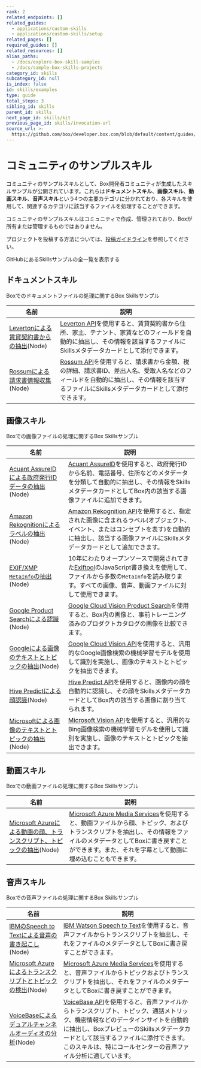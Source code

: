 ```yaml
---
rank: 2
related_endpoints: []
related_guides:
  - applications/custom-skills
  - applications/custom-skills/setup
related_pages: []
required_guides: []
related_resources: []
alias_paths:
  - /docs/explore-box-skill-samples
  - /docs/sample-box-skills-projects
category_id: skills
subcategory_id: null
is_index: false
id: skills/examples
type: guide
total_steps: 3
sibling_id: skills
parent_id: skills
next_page_id: skills/kit
previous_page_id: skills/invocation-url
source_url: >-
  https://github.com/box/developer.box.com/blob/default/content/guides/skills/examples.md
---
```

# コミュニティのサンプルスキル

コミュニティのサンプルスキルとして、Box開発者コミュニティが生成したスキルサンプルが公開されています。これらは**ドキュメントスキル**、**画像スキル**、**動画スキル**、**音声スキル**という4つの主要カテゴリに分かれており、各スキルを使用して、関連するカテゴリに該当するファイルを処理することができます。

<Message warning>

コミュニティのサンプルスキルはコミュニティで作成、管理されており、Boxが所有または管理するものではありません。

</Message>

プロジェクトを投稿する方法については、[投稿ガイドライン][contributing_guidelines]を参照してください。

<CTA to="https://github.com/box-community">

GitHubにあるSkillsサンプルの全一覧を表示する

</CTA>

## ドキュメントスキル

Boxでのドキュメントファイルの処理に関するBox Skillsサンプル

<!-- markdownlint-disable line-length -->

| 名前                                      | 説明                                                                                                                |
| --------------------------------------- | ----------------------------------------------------------------------------------------------------------------- |
| [Levertonによる賃貸契約書からの抽出][leverton](Node) | [Leverton API][leverton_ml]を使用すると、賃貸契約書から住所、家主、テナント、家賃などのフィールドを自動的に抽出し、その情報を該当するファイルにSkillsメタデータカードとして添付できます。     |
| [Rossumによる請求書情報収集][rossum](Node)        | [Rossum API][rossum_ml]を使用すると、請求書から金額、税の詳細、請求書ID、差出人名、受取人名などのフィールドを自動的に抽出し、その情報を該当するファイルにSkillsメタデータカードとして添付できます。 |

<!-- markdownlint-enable line-length -->

## 画像スキル

Boxでの画像ファイルの処理に関するBox Skillsサンプル

<!-- markdownlint-disable line-length -->

| 名前                                                     | 説明                                                                                                                                        |
| ------------------------------------------------------ | ----------------------------------------------------------------------------------------------------------------------------------------- |
| [Acuant AssureIDによる政府発行IDデータの抽出][image_acuant](Node)   | [Acuant AssureID][image_acuant_ml]を使用すると、政府発行IDから名前、電話番号、住所などのメタデータを分類して自動的に抽出し、その情報をSkillsメタデータカードとしてBox内の該当する画像ファイルに追加できます。             |
| [Amazon Rekognitionによるラベルの抽出][image_rekognition](Node) | [Amazon Rekognition API][image_rekognition_ml]を使用すると、指定された画像に含まれるラベル(オブジェクト、イベント、またはコンセプトを表す)を自動的に抽出し、該当する画像ファイルにSkillsメタデータカードとして追加できます。 |
| [EXIF/XMP `MetaInfo`の抽出][image_exif](Node)             | 10年にわたりオープンソースで開発されてきた[Exiftool][image_exif_ml]のJavaScript書き換えを使用して、ファイルから多数の`MetaInfo`を読み取ります。すべての画像、音声、動画ファイルに対して使用できます。                |
| [Google Product Searchによる認識][image_google_prod](Node)  | [Google Cloud Vision Product Search][image_google_prod_ml]を使用すると、Box内の画像と、事前トレーニング済みのプロダクトカタログの画像を比較できます。                                 |
| [Googleによる画像のテキストとトピックの抽出][image_google_image](Node)   | [Google Cloud Vision API][image_google_image_ml]を使用すると、汎用的なGoogle画像検索の機械学習モデルを使用して識別を実施し、画像のテキストとトピックを抽出できます。                             |
| [Hive Predictによる顔認識][image_hive](Node)                 | [Hive Predict API][image_hive_ml]を使用すると、画像内の顔を自動的に認識し、その顔をSkillsメタデータカードとしてBox内の該当する画像に割り当てられます。                                          |
| [Microsoftによる画像のテキストとトピックの抽出][image_ms_image](Node)    | [Microsoft Vision API][image_ms_image_ml]を使用すると、汎用的なBing画像検索の機械学習モデルを使用して識別を実施し、画像のテキストとトピックを抽出できます。                                      |

<!-- markdownlint-enable line-length -->

## 動画スキル

Boxでの動画ファイルの処理に関するBox Skillsサンプル

<!-- markdownlint-disable line-length -->

| 名前                                                                 | 説明                                                                                                                                                       |
| ------------------------------------------------------------------ | -------------------------------------------------------------------------------------------------------------------------------------------------------- |
| [Microsoft Azureによる動画の顔、トランスクリプト、トピックの抽出][video_azure_video](Node) | [Microsoft Azure Media Services][video_azure_video_ml]を使用すると、動画ファイルから顔、トピック、およびトランスクリプトを抽出し、その情報をファイルのメタデータとしてBoxに書き戻すことができます。また、それを字幕として動画に埋め込むこともできます。 |

<!-- markdownlint-enable line-length -->

## 音声スキル

Boxでの音声ファイルの処理に関するBox Skillsサンプル

<!-- markdownlint-disable line-length -->

| 名前                                                                    | 説明                                                                                                                                                                          |
| --------------------------------------------------------------------- | --------------------------------------------------------------------------------------------------------------------------------------------------------------------------- |
| [IBMのSpeech to Textによる音声の書き起こし][audio_ibm_speech](Node)               | [IBM Watson Speech to Text][audio_ibm_speech_ml]を使用すると、音声ファイルからトランスクリプトを抽出し、それをファイルのメタデータとしてBoxに書き戻すことができます。                                                                |
| [Microsoft Azureによるトランスクリプトとトピックの検出][audio_ms_azure_transcript](Node) | [Microsoft Azure Media Services][audio_ms_azure_transcript_ml]を使用すると、音声ファイルからトピックおよびトランスクリプトを抽出し、それをファイルのメタデータとしてBoxに書き戻すことができます。                                           |
| [VoiceBaseによるデュアルチャンネルオーディオの分析][audio_voicebase](Node)                | [VoiceBase API][audio_voicebase_ml]を使用すると、音声ファイルからトランスクリプト、トピック、通話メトリック、機密情報などのデータインサイトを自動的に抽出し、BoxプレビューのSkillsメタデータカードとして該当するファイルに添付できます。このスキルは、特にコールセンターの音声ファイル分析に適しています。 |

<!-- markdownlint-enable line-length -->

[audio_ibm_speech]: https://github.com/box-community/sample-audio-skills/blob/master/ibm-watson-transcript-extraction

[audio_ibm_speech_ml]: https://www.ibm.com/watson/services/speech-to-text/

[audio_ms_azure_transcript]: https://github.com/box-community/sample-audio-skills/blob/master/microsoft-azure-transcript-topics-detection

[audio_ms_azure_transcript_ml]: https://docs.microsoft.com/en-us/azure/media-services/latest/analyzing-video-audio-files-concept

[audio_voicebase]: https://github.com/box-community/sample-audio-skills/blob/master/voicebase-callcenter-audio-analysis

[audio_voicebase_ml]: https://developer.voicebase.com/

[leverton]: https://github.com/box-community/sample-document-skills/blob/master/leverton-lease-extraction

[leverton_ml]: https://www.leverton.ai/

[rossum]: https://github.com/box-community/sample-document-skills/blob/master/rossum-invoice-intelligence

[rossum_ml]: https://rossum.ai/

[image_acuant]: https://github.com/box-community/sample-image-skills/blob/master/acuant-assureid-goverment-id-data-extraction

[image_acuant_ml]: https://www.acuantcorp.com/products/assureid-identity-verification-software/

[image_rekognition]: https://github.com/box-community/sample-image-skills/blob/master/amazon-rekognition-labels-detection

[image_rekognition_ml]: https://aws.amazon.com/rekognition

[image_exif]: https://github.com/box-community/sample-image-skills/blob/master/exiftool-metainfo-extraction

[image_exif_ml]: https://github.com/exiftool/exiftool

[image_google_prod]: https://github.com/box-community/sample-image-skills/blob/master/google-product-search-integration

[image_google_prod_ml]: https://cloud.google.com/vision/product-search/docs/

[image_google_image]: https://github.com/box-community/sample-image-skills/blob/master/google-vision-text-topics-detection

[image_google_image_ml]: https://cloud.google.com/vision

[image_hive]: https://github.com/box-community/sample-image-skills/blob/master/hive-predict-face-recognition

[image_hive_ml]: https://thehive.ai/predict

[image_ms_image]: https://github.com/box-community/sample-image-skills/blob/master/microsoft-vision-text-topics-detection

[image_ms_image_ml]: https://cloud.google.com/vision/

[video_azure_video]: https://github.com/box-community/sample-video-skills/blob/master/microsoft-azure-faces-transcript-topics-detection

[video_azure_video_ml]: https://docs.microsoft.com/en-us/azure/media-services/latest/analyzing-video-audio-files-concept

[contributing_guidelines]: https://github.com/box-community/community-guidelines/blob/master/.github/CONTRIBUTING.md

